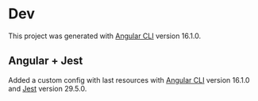 # Dev

This project was generated with [Angular CLI](https://github.com/angular/angular-cli) version 16.1.0.

## Angular + Jest

Added a custom config with last resources with [Angular CLI](https://github.com/angular/angular-cli) version 16.1.0 and 
[Jest](https://jestjs.io/) version 29.5.0.
